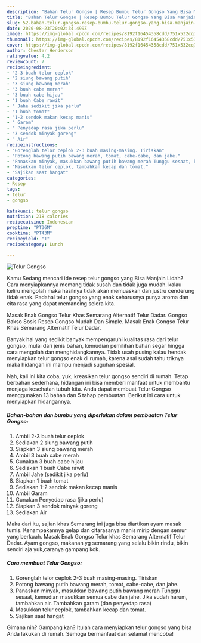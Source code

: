 ```yaml
---
description: "Bahan Telur Gongso | Resep Bumbu Telur Gongso Yang Bisa Manjain Lidah"
title: "Bahan Telur Gongso | Resep Bumbu Telur Gongso Yang Bisa Manjain Lidah"
slug: 52-bahan-telur-gongso-resep-bumbu-telur-gongso-yang-bisa-manjain-lidah
date: 2020-08-23T20:02:34.499Z
image: https://img-global.cpcdn.com/recipes/8192f16454358cdd/751x532cq70/telur-gongso-foto-resep-utama.jpg
thumbnail: https://img-global.cpcdn.com/recipes/8192f16454358cdd/751x532cq70/telur-gongso-foto-resep-utama.jpg
cover: https://img-global.cpcdn.com/recipes/8192f16454358cdd/751x532cq70/telur-gongso-foto-resep-utama.jpg
author: Chester Henderson
ratingvalue: 4.2
reviewcount: 7
recipeingredient:
- "2-3 buah telur ceplok"
- "2 siung bawang putih"
- "3 siung bawang merah"
- "3 buah cabe merah"
- "3 buah cabe hijau"
- "1 buah Cabe rawit"
- " Jahe sedikit jika perlu"
- "1 buah tomat"
- "1-2 sendok makan kecap manis"
- " Garam"
- " Penyedap rasa jika perlu"
- "3 sendok minyak goreng"
- " Air"
recipeinstructions:
- "Gorenglah telor ceplok 2-3 buah masing-masing. Tiriskan"
- "Potong bawang putih bawang merah, tomat, cabe-cabe, dan jahe."
- "Panaskan minyak, masukkan bawang putih bawang merah Tunggu sesaat, kemudian masukkan semua cabe dan jahe. Jika sudah harum, tambahkan air. Tambahkan garam (dan penyedap rasa)"
- "Masukkan telur ceplok, tambahkan kecap dan tomat."
- "Sajikan saat hangat"
categories:
- Resep
tags:
- telur
- gongso

katakunci: telur gongso 
nutrition: 218 calories
recipecuisine: Indonesian
preptime: "PT36M"
cooktime: "PT43M"
recipeyield: "1"
recipecategory: Lunch

---
```



![Telur Gongso](https://img-global.cpcdn.com/recipes/8192f16454358cdd/751x532cq70/telur-gongso-foto-resep-utama.jpg)

Kamu Sedang mencari ide resep telur gongso yang Bisa Manjain Lidah? Cara menyiapkannya memang tidak susah dan tidak juga mudah. kalau keliru mengolah maka hasilnya tidak akan memuaskan dan justru cenderung tidak enak. Padahal telur gongso yang enak seharusnya punya aroma dan cita rasa yang dapat memancing selera kita.

Masak Enak Gongso Telur Khas Semarang Alternatif Telur Dadar. Gongso Bakso Sosis Resep Gongso Mudah Dan Simple. Masak Enak Gongso Telur Khas Semarang Alternatif Telur Dadar.

Banyak hal yang sedikit banyak mempengaruhi kualitas rasa dari telur gongso, mulai dari jenis bahan, kemudian pemilihan bahan segar hingga cara mengolah dan menghidangkannya. Tidak usah pusing kalau hendak menyiapkan telur gongso enak di rumah, karena asal sudah tahu triknya maka hidangan ini mampu menjadi suguhan spesial.


Nah, kali ini kita coba, yuk, kreasikan telur gongso sendiri di rumah. Tetap berbahan sederhana, hidangan ini bisa memberi manfaat untuk membantu menjaga kesehatan tubuh kita. Anda dapat membuat Telur Gongso menggunakan 13 bahan dan 5 tahap pembuatan. Berikut ini cara untuk menyiapkan hidangannya.

<!--inarticleads1-->

##### Bahan-bahan dan bumbu yang diperlukan dalam pembuatan Telur Gongso:

1. Ambil 2-3 buah telur ceplok
1. Sediakan 2 siung bawang putih
1. Siapkan 3 siung bawang merah
1. Ambil 3 buah cabe merah
1. Gunakan 3 buah cabe hijau
1. Sediakan 1 buah Cabe rawit
1. Ambil  Jahe (sedikit jika perlu)
1. Siapkan 1 buah tomat
1. Sediakan 1-2 sendok makan kecap manis
1. Ambil  Garam
1. Gunakan  Penyedap rasa (jika perlu)
1. Siapkan 3 sendok minyak goreng
1. Sediakan  Air


Maka dari itu, sajian khas Semarang ini juga bisa diartikan ayam masak tumis. Kenampakannya gelap dan citarasanya manis mirip dengan semur yang berkuah. Masak Enak Gongso Telur khas Semarang Alternatif Telur Dadar. Ayam gongso, makanan yg semarang yang selalu bikin rindu, bikin sendiri aja yuk,caranya gampang kok. 

<!--inarticleads2-->

##### Cara membuat Telur Gongso:

1. Gorenglah telor ceplok 2-3 buah masing-masing. Tiriskan
1. Potong bawang putih bawang merah, tomat, cabe-cabe, dan jahe.
1. Panaskan minyak, masukkan bawang putih bawang merah Tunggu sesaat, kemudian masukkan semua cabe dan jahe. Jika sudah harum, tambahkan air. Tambahkan garam (dan penyedap rasa)
1. Masukkan telur ceplok, tambahkan kecap dan tomat.
1. Sajikan saat hangat




Gimana nih? Gampang kan? Itulah cara menyiapkan telur gongso yang bisa Anda lakukan di rumah. Semoga bermanfaat dan selamat mencoba!
